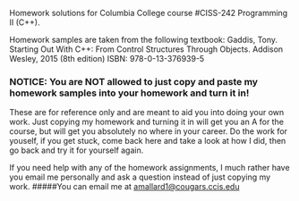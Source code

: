 Homework solutions for Columbia College course 
#CISS-242 Programming II (C++).

Homework samples are taken from the following textbook: Gaddis, Tony. Starting Out With C++: From Control Structures Through Objects. Addison Wesley, 2015 (8th edition) ISBN: 978-0-13-376939-5

### NOTICE: You are NOT allowed to just copy and paste my homework samples into your homework and turn it in! 
These are for reference only and are meant to aid you into doing your own work. Just copying my homework and turning it in will get you an A for the course, but will get you absolutely no where in your career. Do the work for youself, if you get stuck, come back here and take a look at how I did, then go back and try it for yourself again.

If you need help with any of the homework assignments, I much rather have you email me personally and ask a question instead of just copying my work. 
#####You can email me at amallard1@cougars.ccis.edu

